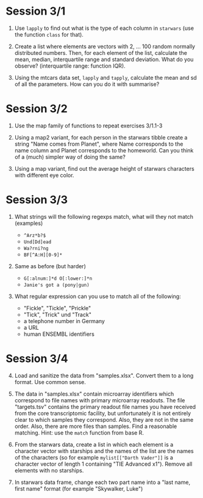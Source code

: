 # Session 3/1

 1. Use `lapply` to find out what is the type of each column in `starwars`
    (use the function `class` for that).

 2. Create a list where elements are vectors with 2, ... 100 random
    normally distributed numbers.  Then, for each element of the list,
    calculate the mean, median, interquartile range and standard deviation.
    What do you observe? (interquartile range: function IQR).

 3. Using the mtcars data set, `lapply` and `tapply`, calculate the mean
    and sd of all the parameters. How can you do it with summarise?

# Session 3/2

 1. Use the map family of functions to repeat exercises 3/1.1-3

 2. Using a map2 variant, for each person in the starwars tibble create a
    string "Name comes from Planet", where Name corresponds to the name
    column and Planet corresponds to the homeworld. Can you think of a
    (much) simpler way of doing the same?

 3. Using a map variant, find out the average height of starwars characters
    with different eye color.

# Session 3/3

 1. What strings will the following regexps match, what will they not
     match (examples)

       * `^Arz*b?$`
       * `Und[Dd]ead`
       * `Wa?rni?ng`
       * `BF[^A:H][0-9]*`

 2. Same as before (but harder)

       * `G[:alnum:]*d O[:lower:]*n`
       * `Janie's got a (pony|gun)`

 3. What regular expression can you use to match all of the following:

       * "Fickle", "Tickle", "Prickle"
       * "Tick", "Trick" und "Track"
       * a telephone number in Germany
       * a URL
       * human ENSEMBL identifiers

# Session 3/4

 4. Load and sanitize the data from "samples.xlsx". Convert them to a
    long format. Use common sense.

 5. The data in "samples.xlsx" contain microarray identifiers which correspond to file
    names with primary microarray readouts. The file "targets.tsv"
    contains the primary readout file names you have received from the
    core transcriptomic facility, but unfortunately it is not entirely
    clear to which samples they correspond. Also, they are not in the
    same order. Also, there are more files than samples. Find a reasonable matching.
    Hint: use the `match` function from base R.

 6. From the starwars data, create a list in which each element is a
    character vector with starships and the names of the list are the
    names of the characters (so for example `mylist[["Darth Vader"]]`
    is a character vector of length 1 containing "TIE Advanced x1").
    Remove all elements with no starships.

 7. In starwars data frame, change each two part name into a "last name,
    first name" format (for example "Skywalker, Luke")
